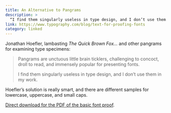 ```yaml
---
title: An Alternative to Pangrams
description: >
  “I find them singularly useless in type design, and I don’t use them in my work.”
link: https://www.typography.com/blog/text-for-proofing-fonts
category: linked
---
```


Jonathan Hoefler, lambasting *The Quick Brown Fox...* and other pangrams for examining type
specimens:

> Pangrams are unctuous little brain ticklers, challenging to concoct, droll to read, and immensely
> popular for presenting fonts.
>
> I find them singularly useless in type design, and I don’t use them in my work.

Hoefler’s solution is really smart, and there are different samples for lowercase, uppercase, and
small caps.

[Direct download for the PDF of the basic font proof](https://d31td5fkd89rr1.cloudfront.net/blog/the_quick_brown_fox/hco-basic-font-proof.pdf).

